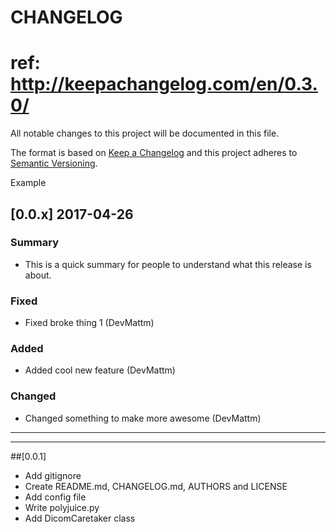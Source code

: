 # CHANGELOG
# ref: http://keepachangelog.com/en/0.3.0/
All notable changes to this project will be documented in this file.

The format is based on [Keep a Changelog](http://keepachangelog.com/)
and this project adheres to [Semantic Versioning](http://semver.org/).

Example
## [0.0.x] 2017-04-26
### Summary
 * This is a quick summary for people to understand what this release is about.

### Fixed
 * Fixed broke thing 1 (DevMattm) 

### Added
 * Added cool new feature (DevMattm) 

### Changed
 * Changed something to make more awesome (DevMattm) 

-------------------------------------------------------------------------
-------------------------------------------------------------------------

##[0.0.1]
 * Add gitignore
 * Create README.md, CHANGELOG.md, AUTHORS and LICENSE
 * Add config file
 * Write polyjuice.py
 * Add DicomCaretaker class

